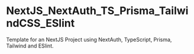 # NextJS_NextAuth_TS_Prisma_TailwindCSS_ESlint
Template for an NextJS Project using NextAuth, TypeScript, Prisma, Tailwind and ESlint.
